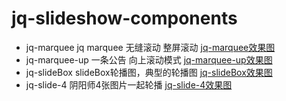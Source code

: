# jq-slideshow-components

- jq-marquee jq marquee 无缝滚动 整屏滚动
    [jq-marquee效果图](img/jq-marquee)
- jq-marquee-up 一条公告 向上滚动模式
    [jq-marquee-up效果图](img/jq-marquee-up)
- jq-slideBox  slideBox轮播图，典型的轮播图
    [jq-slideBox效果图](img/jq-slideBox)
- jq-slide-4 阴阳师4张图片一起轮播
    [jq-slide-4效果图](img/jq-slide-4)